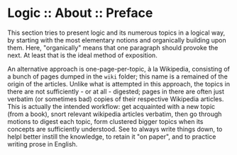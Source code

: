 # Logic :: About :: Preface

This section tries to present logic and its numerous topics in a logical way, by starting with the most elementary notions and organically building upon them. Here, "organically" means that one paragraph should provoke the next. At least that is the ideal method of exposition.

An alternative approach is one-page-per-topic, à la Wikipedia, consisting of a bunch of pages dumped in the `wiki` folder; this name is a remained of the origin of the articles. Unlike what is attempted in this approach, the topics in there are not sufficiently - or at all - digested; pages in there are often just verbatim (or sometimes bad) copies of their respective Wikipedia articles. This is actually the intended workflow: get acquainted with a new topic (from a book), snort relevant wikipedia articles verbatim, then go through motions to digest each topic, form clustered bigger topics when its concepts are sufficiently understood. See to always write things down, to helpl better instill the knowledge, to retain it "on paper", and to practice writing prose in English.
